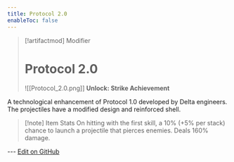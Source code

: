 ```yaml
---
title: Protocol 2.0
enableToc: false
---
```

> [!artifactmod] Modifier
>
> # Protocol 2.0
>
> ![[Protocol_2.0.png]]
> **Unlock: Strike Achievement** 

A technological enhancement of Protocol 1.0 developed by Delta engineers. The projectiles have a modified design and reinforced shell.

> [!note] Item Stats
> On hitting with the first skill, a 10% (+5% per stack) chance to launch a projectile that pierces enemies. Deals 160% damage.

--- [Edit on GitHub](https://github.com/Mondrethos/gatekeeperwiki/edit/main/content/Artifacts/Protocol2.0.md)